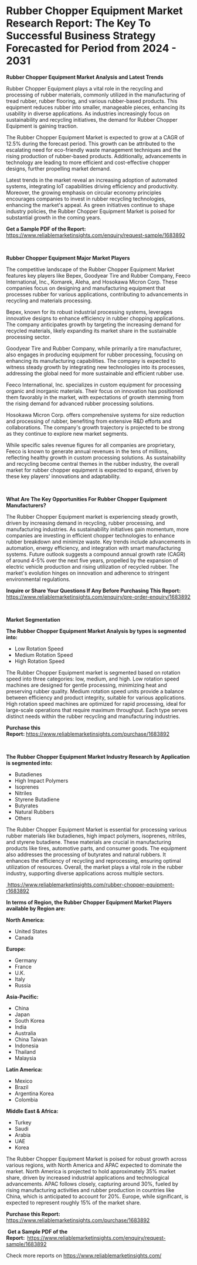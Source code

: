 <p><h1>Rubber Chopper Equipment Market Research Report: The Key To Successful Business Strategy Forecasted for Period from 2024 - 2031</h1></p><p><strong>Rubber Chopper Equipment Market Analysis and Latest Trends</strong></p>
<p><p>Rubber Chopper Equipment plays a vital role in the recycling and processing of rubber materials, commonly utilized in the manufacturing of tread rubber, rubber flooring, and various rubber-based products. This equipment reduces rubber into smaller, manageable pieces, enhancing its usability in diverse applications. As industries increasingly focus on sustainability and recycling initiatives, the demand for Rubber Chopper Equipment is gaining traction.</p><p>The Rubber Chopper Equipment Market is expected to grow at a CAGR of 12.5% during the forecast period. This growth can be attributed to the escalating need for eco-friendly waste management techniques and the rising production of rubber-based products. Additionally, advancements in technology are leading to more efficient and cost-effective chopper designs, further propelling market demand.</p><p>Latest trends in the market reveal an increasing adoption of automated systems, integrating IoT capabilities driving efficiency and productivity. Moreover, the growing emphasis on circular economy principles encourages companies to invest in rubber recycling technologies, enhancing the market's appeal. As green initiatives continue to shape industry policies, the Rubber Chopper Equipment Market is poised for substantial growth in the coming years.</p></p>
<p><strong>Get a Sample PDF of the Report:&nbsp;</strong> <a href="https://www.reliablemarketinsights.com/enquiry/request-sample/1683892?utm_campaign=1887&utm_medium=2&utm_source=Github&utm_content=ia&utm_term=30122024&utm_id=rubber-chopper-equipment">https://www.reliablemarketinsights.com/enquiry/request-sample/1683892</a></p>
<p>&nbsp;</p>
<p><strong>Rubber Chopper Equipment Major Market Players</strong></p>
<p><p>The competitive landscape of the Rubber Chopper Equipment Market features key players like Bepex, Goodyear Tire and Rubber Company, Feeco International, Inc., Komarek, Aleha, and Hosokawa Micron Corp. These companies focus on designing and manufacturing equipment that processes rubber for various applications, contributing to advancements in recycling and materials processing.</p><p>Bepex, known for its robust industrial processing systems, leverages innovative designs to enhance efficiency in rubber chopping applications. The company anticipates growth by targeting the increasing demand for recycled materials, likely expanding its market share in the sustainable processing sector.</p><p>Goodyear Tire and Rubber Company, while primarily a tire manufacturer, also engages in producing equipment for rubber processing, focusing on enhancing its manufacturing capabilities. The company is expected to witness steady growth by integrating new technologies into its processes, addressing the global need for more sustainable and efficient rubber use.</p><p>Feeco International, Inc. specializes in custom equipment for processing organic and inorganic materials. Their focus on innovation has positioned them favorably in the market, with expectations of growth stemming from the rising demand for advanced rubber processing solutions.</p><p>Hosokawa Micron Corp. offers comprehensive systems for size reduction and processing of rubber, benefiting from extensive R&D efforts and collaborations. The company's growth trajectory is projected to be strong as they continue to explore new market segments.</p><p>While specific sales revenue figures for all companies are proprietary, Feeco is known to generate annual revenues in the tens of millions, reflecting healthy growth in custom processing solutions. As sustainability and recycling become central themes in the rubber industry, the overall market for rubber chopper equipment is expected to expand, driven by these key players' innovations and adaptability.</p></p>
<p>&nbsp;</p>
<p><strong>What Are The Key Opportunities For Rubber Chopper Equipment Manufacturers?</strong></p>
<p><p>The Rubber Chopper Equipment market is experiencing steady growth, driven by increasing demand in recycling, rubber processing, and manufacturing industries. As sustainability initiatives gain momentum, more companies are investing in efficient chopper technologies to enhance rubber breakdown and minimize waste. Key trends include advancements in automation, energy efficiency, and integration with smart manufacturing systems. Future outlook suggests a compound annual growth rate (CAGR) of around 4-5% over the next five years, propelled by the expansion of electric vehicle production and rising utilization of recycled rubber. The market's evolution hinges on innovation and adherence to stringent environmental regulations.</p></p>
<p><strong>Inquire or Share Your Questions If Any Before Purchasing This Report:</strong> <a href="https://www.reliablemarketinsights.com/enquiry/pre-order-enquiry/1683892?utm_campaign=1887&utm_medium=2&utm_source=Github&utm_content=ia&utm_term=30122024&utm_id=rubber-chopper-equipment">https://www.reliablemarketinsights.com/enquiry/pre-order-enquiry/1683892</a></p>
<p>&nbsp;</p>
<p><strong>Market Segmentation</strong></p>
<p><strong>The Rubber Chopper Equipment Market Analysis by types is segmented into:</strong></p>
<p><ul><li>Low Rotation Speed</li><li>Medium Rotation Speed</li><li>High Rotation Speed</li></ul></p>
<p><p>The Rubber Chopper Equipment market is segmented based on rotation speed into three categories: low, medium, and high. Low rotation speed machines are designed for gentle processing, minimizing heat and preserving rubber quality. Medium rotation speed units provide a balance between efficiency and product integrity, suitable for various applications. High rotation speed machines are optimized for rapid processing, ideal for large-scale operations that require maximum throughput. Each type serves distinct needs within the rubber recycling and manufacturing industries.</p></p>
<p><strong>Purchase this Report:&nbsp;</strong><a href="https://www.reliablemarketinsights.com/purchase/1683892?utm_campaign=1887&utm_medium=2&utm_source=Github&utm_content=ia&utm_term=30122024&utm_id=rubber-chopper-equipment">https://www.reliablemarketinsights.com/purchase/1683892</a></p>
<p>&nbsp;</p>
<p><strong>The Rubber Chopper Equipment Market Industry Research by Application is segmented into:</strong></p>
<p><ul><li>Butadienes</li><li>High Impact Polymers</li><li>Isoprenes</li><li>Nitriles</li><li>Styrene Butadiene</li><li>Butyrates</li><li>Natural Rubbers</li><li>Others</li></ul></p>
<p><p>The Rubber Chopper Equipment Market is essential for processing various rubber materials like butadienes, high impact polymers, isoprenes, nitriles, and styrene butadiene. These materials are crucial in manufacturing products like tires, automotive parts, and consumer goods. The equipment also addresses the processing of butyrates and natural rubbers. It enhances the efficiency of recycling and reprocessing, ensuring optimal utilization of resources. Overall, the market plays a vital role in the rubber industry, supporting diverse applications across multiple sectors.</p></p>
<p><a href="https://www.reliablemarketinsights.com/rubber-chopper-equipment-r1683892?utm_campaign=1887&utm_medium=2&utm_source=Github&utm_content=ia&utm_term=30122024&utm_id=rubber-chopper-equipment">&nbsp;https://www.reliablemarketinsights.com/rubber-chopper-equipment-r1683892</a></p>
<p><strong>In terms of Region, the Rubber Chopper Equipment Market Players available by Region are:</strong></p>
<p>
    <p> <strong> North America: </strong>
        <ul>
            <li>United States</li>
            <li>Canada</li>
        </ul>
        </p> 
    <p> <strong> Europe: </strong>
        <ul>
            <li>Germany</li>
            <li>France</li>
            <li>U.K.</li>
            <li>Italy</li>
            <li>Russia</li>
        </ul>
        </p> 
    <p> <strong> Asia-Pacific: </strong>
        <ul>
            <li>China</li>
            <li>Japan</li>
            <li>South Korea</li>
            <li>India</li>
            <li>Australia</li>
            <li>China Taiwan</li>
            <li>Indonesia</li>
            <li>Thailand</li>
            <li>Malaysia</li>
        </ul>
        </p> 
    <p> <strong> Latin America: </strong>
        <ul>
            <li>Mexico</li>
            <li>Brazil</li>
            <li>Argentina Korea</li>
            <li>Colombia</li>
        </ul>
        </p> 
    <p> <strong> Middle East & Africa: </strong>
        <ul>
            <li>Turkey</li>
            <li>Saudi</li>
            <li>Arabia</li>
            <li>UAE</li>
            <li>Korea</li>
        </ul>
    </p>
    </p>
<p><p>The Rubber Chopper Equipment Market is poised for robust growth across various regions, with North America and APAC expected to dominate the market. North America is projected to hold approximately 35% market share, driven by increased industrial applications and technological advancements. APAC follows closely, capturing around 30%, fueled by rising manufacturing activities and rubber production in countries like China, which is anticipated to account for 20%. Europe, while significant, is expected to represent roughly 15% of the market share.</p></p>
<p><strong>Purchase this Report: </strong><a href="https://www.reliablemarketinsights.com/purchase/1683892?utm_campaign=1887&utm_medium=2&utm_source=Github&utm_content=ia&utm_term=30122024&utm_id=rubber-chopper-equipment">https://www.reliablemarketinsights.com/purchase/1683892</a></p>
<p>&nbsp;<strong>Get a Sample PDF of the Report:&nbsp;&nbsp;</strong><a href="https://www.reliablemarketinsights.com/enquiry/request-sample/1683892?utm_campaign=1887&utm_medium=2&utm_source=Github&utm_content=ia&utm_term=30122024&utm_id=rubber-chopper-equipment">https://www.reliablemarketinsights.com/enquiry/request-sample/1683892</a></p>
<p><strong></strong></p>
<p>Check more reports on <a href="https://www.reliablemarketinsights.com/?utm_campaign=1887&utm_medium=2&utm_source=Github&utm_content=ia&utm_term=30122024&utm_id=rubber-chopper-equipment">https://www.reliablemarketinsights.com/</a></p>